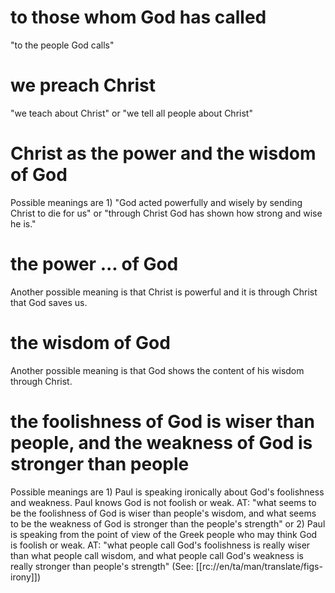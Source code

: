 # to those whom God has called

"to the people God calls"

# we preach Christ

"we teach about Christ" or "we tell all people about Christ"

# Christ as the power and the wisdom of God

Possible meanings are 1) "God acted powerfully and wisely by sending Christ to die for us" or "through Christ God has shown how strong and wise he is."

# the power ... of God

Another possible meaning is that Christ is powerful and it is through Christ that God saves us.

# the wisdom of God

Another possible meaning is that God shows the content of his wisdom through Christ.

# the foolishness of God is wiser than people, and the weakness of God is stronger than people

Possible meanings are 1) Paul is speaking ironically about God's foolishness and weakness. Paul knows God is not foolish or weak. AT: "what seems to be the foolishness of God is wiser than people's wisdom, and what seems to be the weakness of God is stronger than the people's strength" or 2) Paul is speaking from the point of view of the Greek people who may think God is foolish or weak. AT: "what people call God's foolishness is really wiser than what people call wisdom, and what people call God's weakness is really stronger than people's strength" (See: [[rc://en/ta/man/translate/figs-irony]])